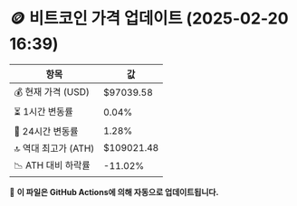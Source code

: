# 🪙 비트코인 가격 업데이트 (2025-02-20 16:39)

| 항목                | 값 |
|--------------------|----------------|
| 💰 현재 가격 (USD) | $97039.58 |
| ⏳ 1시간 변동률    | 0.04% |
| 📆 24시간 변동률   | 1.28% |
| 🔝 역대 최고가 (ATH) | $109021.48 |
| 📉 ATH 대비 하락률 | -11.02% |

🔄 **이 파일은 GitHub Actions에 의해 자동으로 업데이트됩니다.**
